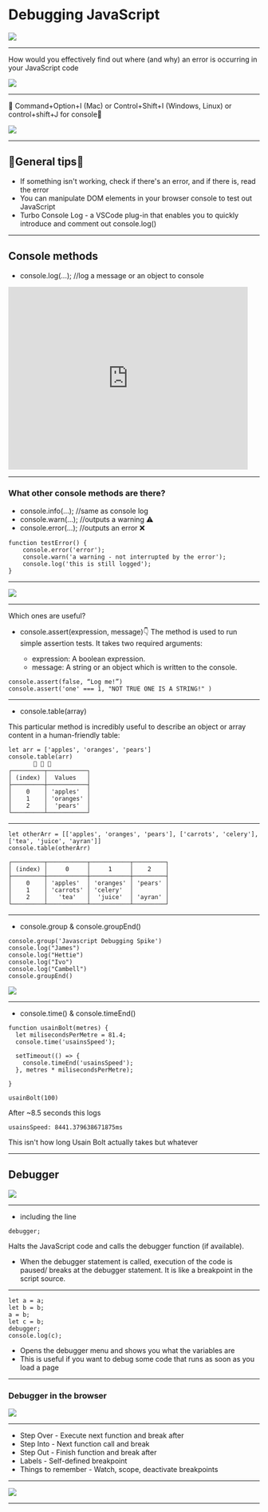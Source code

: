 # Debugging JavaScript

![](https://media.giphy.com/media/Rkis28kMJd1aE/giphy.gif)


---



How would you effectively find out where (and why) an error is occurring in your JavaScript code

![](https://media.giphy.com/media/rMS1sUPhv95f2/giphy.gif)


---

 🤯 Command+Option+I (Mac) or Control+Shift+I (Windows, Linux) or control+shift+J for console🤯 

![](https://i.imgur.com/aD4PZD8.png)


---

##  🤠General tips🤠
- If something isn't working, check if there's an error, and if there is, read the error
- You can manipulate DOM elements in your browser console to test out JavaScript
- Turbo Console Log - a VSCode plug-in that enables you to quickly introduce and comment out console.log()

---

## Console methods

+ console.log(...); //log a message or an object to console

<iframe src="https://giphy.com/embed/m8DnDYfRwEtvG" width="480" height="366" frameBorder="0" class="giphy-embed" allowFullScreen></iframe><p><a href="https://giphy.com/gifs/animation-90s-ren-and-stimpy-m8DnDYfRwEtvG"></a></p>

---


### What other console methods are there?

+ console.info(...); //same as console log
+ console.warn(...); //outputs a warning ⚠️
+ console.error(...); //outputs an error ❌

```JavaScript=1
function testError() {
    console.error('error');
    console.warn('a warning - not interrupted by the error');
    console.log('this is still logged');
}
```

---

![](https://i.imgur.com/RmGauVt.png)


---

Which ones are useful?

+ console.assert(expression, message)👇
The method is used to run simple assertion tests. It takes two required arguments:
 
  + expression: A boolean expression.
  + message: A string or an object which is written to the console.

```JavaScript=1
console.assert(false, “Log me!”)
console.assert('one' === 1, "NOT TRUE ONE IS A STRING!" )
```

---

+ console.table(array)

This particular method is incredibly useful to describe an object or array content in a human-friendly table:

```JavaScript=1
let arr = ['apples', 'oranges', 'pears']
console.table(arr)
       🍏 🍊 🍐
┌─────────┬───────────┐
│ (index) │  Values   │
├─────────┼───────────┤
│    0    │ 'apples'  │
│    1    │ 'oranges' │
│    2    │  'pears'  │
└─────────┴───────────┘
```

---

```JavaScript=420
let otherArr = [['apples', 'oranges', 'pears'], ['carrots', 'celery'], ['tea', 'juice', 'ayran']]
console.table(otherArr)

┌─────────┬───────────┬───────────┬─────────┐
│ (index) │     0     │     1     │    2    │
├─────────┼───────────┼───────────┼─────────┤
│    0    │ 'apples'  │ 'oranges' │ 'pears' │
│    1    │ 'carrots' │ 'celery'  │         │
│    2    │   'tea'   │  'juice'  │ 'ayran' │
└─────────┴───────────┴───────────┴─────────┘

```

---

+ console.group & console.groupEnd() 
```Javascript=1
console.group('Javascript Debugging Spike')
console.log("James")
console.log("Hettie")
console.log("Ivo")
console.log("Cambell")
console.groupEnd()
```

![](https://i.imgur.com/JQRfgij.png)


---

+ console.time() & console.timeEnd()


```JavaScript=1
function usainBolt(metres) {
  let milisecondsPerMetre = 81.4;
  console.time('usainsSpeed');
  
  setTimeout(() => {
    console.timeEnd('usainsSpeed');
  }, metres * milisecondsPerMetre);
  
}

usainBolt(100)
```

After ~8.5 seconds this logs

```JavaScript=1
usainsSpeed: 8441.379638671875ms
```

This isn't how long Usain Bolt actually takes but whatever

---

## Debugger

![](https://media.giphy.com/media/3o6nUPPGvsKSiNqvNC/giphy.gif)

---

+ including the line
```
debugger;
```
Halts the JavaScript code and calls the debugger function (if available).

+ When the debugger statement is called, execution of the code is paused/ breaks at the debugger statement. It is like a breakpoint in the script source.


---

```JavaScript1
let a = a;
let b = b;
a = b; 
let c = b; 
debugger;
console.log(c);
```
+ Opens the debugger menu and shows you what the variables are
+ This is useful if you want to debug some code that runs as soon as you load a page


---

### Debugger in the browser

![](https://i.imgur.com/CvK6KyS.png)

---

- Step Over - Execute next function and break after
- Step Into - Next function call and break
- Step Out - Finish function and break after
- Labels - Self-defined breakpoint
- Things to remember - Watch, scope, deactivate breakpoints

---

![](https://i.imgur.com/qPAOBsU.png)


---
